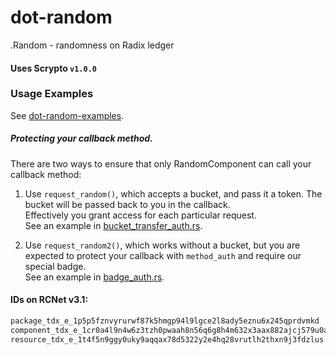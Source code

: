 # dot-random
.Random - randomness on Radix ledger


#### Uses Scrypto `v1.0.0`
### Usage Examples
See [dot-random-examples](https://github.com/Mleekko/dot-random-examples).


##### Protecting your callback method.
There are two ways to ensure that only RandomComponent can call your callback method:
1. Use `request_random()`, which accepts a bucket, and pass it a token. The bucket will be passed back to you in the callback.  
Effectively you grant access for each particular request.  
See an example in [bucket_transfer_auth.rs](https://github.com/Mleekko/dot-random-examples/blob/master/bucket_transfer_auth/src/bucket_transfer_auth.rs).

2. Use `request_random2()`,  which works without a bucket, but you are expected to protect your callback with `method_auth` and require our special badge.  
See an example in  [badge_auth.rs](https://github.com/Mleekko/dot-random-examples/blob/master/badge_auth/src/badge_auth.rs).



#### IDs on RCNet v3.1:
```html
package_tdx_e_1p5p5fznvyrurwf87k5hmgp94l9lgce2l8ady5eznu6x245qprdvmkd
component_tdx_e_1cr0a4l9n4w6z3tzh0pwaah8n56q6g8h4m632x3aax882ajcj579u0a
resource_tdx_e_1t4f5n9ggy0uky9aqqax78d5322y2e4hq28vrutlh2thxn9j3fdzlus
```
